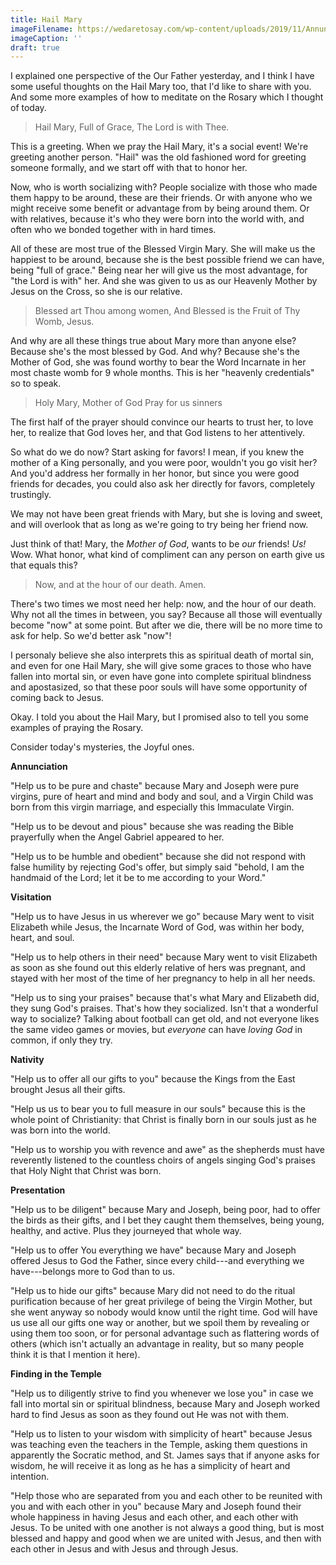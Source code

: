 ```yaml
---
title: Hail Mary
imageFilename: https://wedaretosay.com/wp-content/uploads/2019/11/AnnunciationBlog.jpg
imageCaption: ''
draft: true
---
```


I explained one perspective of the Our Father yesterday, and I think I have some useful thoughts on the Hail Mary too, that I'd like to share with you. And some more examples of how to meditate on the Rosary which I thought of today.

> Hail Mary,
> Full of Grace,
> The Lord is with Thee.

This is a greeting. When we pray the Hail Mary, it's a social event! We're greeting another person. "Hail" was the old fashioned word for greeting someone formally, and we start off with that to honor her.

Now, who is worth socializing with? People socialize with those who made them happy to be around, these are their friends. Or with anyone who we might receive some benefit or advantage from by being around them. Or with relatives, because it's who they were born into the world with, and often who we bonded together with in hard times.

All of these are most true of the Blessed Virgin Mary. She will make us the happiest to be around, because she is the best possible friend we can have, being "full of grace." Being near her will give us the most advantage, for "the Lord is with" her. And she was given to us as our Heavenly Mother by Jesus on the Cross, so she is our relative.

> Blessed art Thou among women,
> And Blessed is the Fruit of Thy Womb, Jesus.

And why are all these things true about Mary more than anyone else? Because she's the most blessed by God. And why? Because she's the Mother of God, she was found worthy to bear the Word Incarnate in her most chaste womb for 9 whole months. This is her "heavenly credentials" so to speak.

> Holy Mary, Mother of God
> Pray for us sinners

The first half of the prayer should convince our hearts to trust her, to love her, to realize that God loves her, and that God listens to her attentively.

So what do we do now? Start asking for favors! I mean, if you knew the mother of a King personally, and you were poor, wouldn't you go visit her? And you'd address her formally in her honor, but since you were good friends for decades, you could also ask her directly for favors, completely trustingly.

We may not have been great friends with Mary, but she is loving and sweet, and will overlook that as long as we're going to try being her friend now.

Just think of that! Mary, the *Mother of God*, wants to be *our* friends! *Us!* Wow. What honor, what kind of compliment can any person on earth give us that equals this?

> Now, and at the hour of our death.
> Amen.

There's two times we most need her help: now, and the hour of our death. Why not all the times in between, you say? Because all those will eventually become "now" at some point. But after we die, there will be no more time to ask for help. So we'd better ask "now"!

I personaly believe she also interprets this as spiritual death of mortal sin, and even for one Hail Mary, she will give some graces to those who have fallen into mortal sin, or even have gone into complete spiritual blindness and apostasized, so that these poor souls will have some opportunity of coming back to Jesus.

Okay. I told you about the Hail Mary, but I promised also to tell you some examples of praying the Rosary.

Consider today's mysteries, the Joyful ones.

**Annunciation**

"Help us to be pure and chaste" because Mary and Joseph were pure virgins, pure of heart and mind and body and soul, and a Virgin Child was born from this virgin marriage, and especially this Immaculate Virgin.

"Help us to be devout and pious" because she was reading the Bible prayerfully when the Angel Gabriel appeared to her.

"Help us to be humble and obedient" because she did not respond with false humility by rejecting God's offer, but simply said "behold, I am the handmaid of the Lord; let it be to me according to your Word."

**Visitation**

"Help us to have Jesus in us wherever we go" because Mary went to visit Elizabeth while Jesus, the Incarnate Word of God, was within her body, heart, and soul.

"Help us to help others in their need" because Mary went to visit Elizabeth as soon as she found out this elderly relative of hers was pregnant, and stayed with her most of the time of her pregnancy to help in all her needs.

"Help us to sing your praises" because that's what Mary and Elizabeth did, they sung God's praises. That's how they socialized. Isn't that a wonderful way to socialize? Talking about football can get old, and not everyone likes the same video games or movies, but *everyone* can have *loving God* in common, if only they try.

**Nativity**

"Help us to offer all our gifts to you" because the Kings from the East brought Jesus all their gifts.

"Help us us to bear you to full measure in our souls" because this is the whole point of Christianity: that Christ is finally born in our souls just as he was born into the world.

"Help us to worship you with revence and awe" as the shepherds must have reverently listened to the countless choirs of angels singing God's praises that Holy Night that Christ was born.

**Presentation**

"Help us to be diligent" because Mary and Joseph, being poor, had to offer the birds as their gifts, and I bet they caught them themselves, being young, healthy, and active. Plus they journeyed that whole way.

"Help us to offer You everything we have" because Mary and Joseph offered Jesus to God the Father, since every child---and everything we have---belongs more to God than to us.

"Help us to hide our gifts" because Mary did not need to do the ritual purification because of her great privilege of being the Virgin Mother, but she went anyway so nobody would know until the right time. God will have us use all our gifts one way or another, but we spoil them by revealing or using them too soon, or for personal advantage such as flattering words of others (which isn't actually an advantage in reality, but so many people think it is that I mention it here).

**Finding in the Temple**

"Help us to diligently strive to find you whenever we lose you" in case we fall into mortal sin or spiritual blindness, because Mary and Joseph worked hard to find Jesus as soon as they found out He was not with them.

"Help us to listen to your wisdom with simplicity of heart" because Jesus was teaching even the teachers in the Temple, asking them questions in apparently the Socratic method, and St. James says that if anyone asks for wisdom, he will receive it as long as he has a simplicity of heart and intention.

"Help those who are separated from you and each other to be reunited with you and with each other in you" because Mary and Joseph found their whole happiness in having Jesus and each other, and each other with Jesus. To be united with one another is not always a good thing, but is most blessed and happy and good when we are united with Jesus, and then with each other in Jesus and with Jesus and through Jesus.

